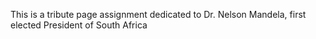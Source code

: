 This is a tribute page assignment dedicated to Dr. Nelson Mandela, first elected President of South Africa
